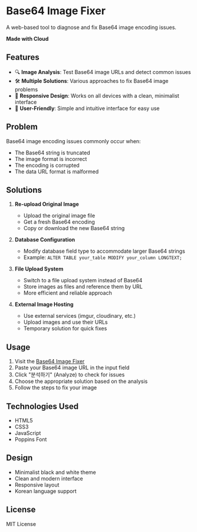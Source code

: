 # Base64 Image Fixer

A web-based tool to diagnose and fix Base64 image encoding issues.

**Made with Cloud**

## Features

- 🔍 **Image Analysis**: Test Base64 image URLs and detect common issues
- 🛠️ **Multiple Solutions**: Various approaches to fix Base64 image problems
- 📱 **Responsive Design**: Works on all devices with a clean, minimalist interface
- 🎯 **User-Friendly**: Simple and intuitive interface for easy use

## Problem

Base64 image encoding issues commonly occur when:
- The Base64 string is truncated
- The image format is incorrect
- The encoding is corrupted
- The data URL format is malformed

## Solutions

1. **Re-upload Original Image**
   - Upload the original image file
   - Get a fresh Base64 encoding
   - Copy or download the new Base64 string

2. **Database Configuration**
   - Modify database field type to accommodate larger Base64 strings
   - Example: `ALTER TABLE your_table MODIFY your_column LONGTEXT;`

3. **File Upload System**
   - Switch to a file upload system instead of Base64
   - Store images as files and reference them by URL
   - More efficient and reliable approach

4. **External Image Hosting**
   - Use external services (imgur, cloudinary, etc.)
   - Upload images and use their URLs
   - Temporary solution for quick fixes

## Usage

1. Visit the [Base64 Image Fixer](index.html)
2. Paste your Base64 image URL in the input field
3. Click "분석하기" (Analyze) to check for issues
4. Choose the appropriate solution based on the analysis
5. Follow the steps to fix your image

## Technologies Used

- HTML5
- CSS3
- JavaScript
- Poppins Font

## Design

- Minimalist black and white theme
- Clean and modern interface
- Responsive layout
- Korean language support

## License

MIT License